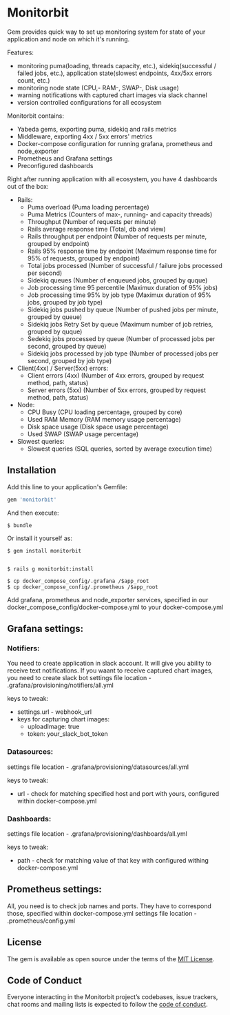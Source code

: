 # Monitorbit
Gem provides quick way to set up monitoring system for state of your application and node on which it's running.

Features:
  - monitoring puma(loading, threads capacity, etc.), sidekiq(successful / failed jobs, etc.), application state(slowest endpoints, 4xx/5xx errors count, etc.)
  - monitoring node state (CPU,- RAM-, SWAP-, Disk usage)
  - warning notifications with captured chart images via slack channel
  - version controlled configurations for all ecosystem

Monitorbit contains:
  - Yabeda gems, exporting puma, sidekiq and rails metrics
  - Middleware, exporting 4xx / 5xx errors' metrics
  - Docker-compose configuration for running grafana, prometheus and node_exporter
  - Prometheus and Grafana settings
  - Preconfigured dashboards

Right after running application with all ecosystem, you have 4 dashboards out of the box:
  - Rails:
    - Puma overload (Puma loading percentage)
    - Puma Metrics (Counters of max-, running- and capacity threads)
    - Throughput (Number of requests per minute)
    - Rails average response time (Total, db and view)
    - Rails throughput per endpoint (Number of requests per minute, grouped by endpoint)
    - Rails 95% response time by endpoint (Maximum response time for 95% of requests, grouped by endpoint)
    - Total jobs processed (Number of successful / failure jobs processed per second)
    - Sidekiq queues (Number of enqueued jobs, grouped by quque)
    - Job processing time 95 percentile (Maximux duration of 95% jobs)
    - Job processing time 95% by job type (Maximux duration of 95% jobs, grouped by job type)
    - Sidekiq jobs pushed by queue (Number of pushed jobs per minute, grouped by queue)
    - Sidekiq jobs Retry Set by queue (Maximum number of job retries, grouped by quque)
    - Sedekiq jobs processed by queue (Number of processed jobs per second, grouped by queue)
    - Sidekiq jobs processed by job type (Number of processed jobs per second, grouped by job type)
- Client(4xx) / Server(5xx) errors:
  - Client errors (4xx) (Number of 4xx errors, grouped by request method, path, status)
  - Server errors (5xx) (Number of 5xx errors, grouped by request method, path, status)
- Node:
  - CPU Busy (CPU loading percentage, grouped by core)
  - Used RAM Memory (RAM memory usage percentage)
  - Disk space usage (Disk space usage percentage)
  - Used SWAP (SWAP usage percentage)
- Slowest queries:
  - Slowest queries (SQL queries, sorted by average execution time)

## Installation

Add this line to your application's Gemfile:

```ruby
gem 'monitorbit'
```

And then execute:

    $ bundle

Or install it yourself as:

    $ gem install monitorbit


    $ rails g monitorbit:install

    $ cp docker_compose_config/.grafana /$app_root
    $ cp docker_compose_config/.prometheus /$app_root

Add grafana, prometheus and node_exporter services, specified in our docker_compose_config/docker-compose.yml to your docker-compose.yml

## Grafana settings:
### Notifiers:
You need to create application in slack account. It will give you ability to receive text notifications. If you waant to receive captured chart images, you need to create slack bot
settings file location - .grafana/provisioning/notifiers/all.yml

keys to tweak:
  - settings.url - webhook_url
  - keys for capturing chart images:
    - uploadImage: true
    - token: your_slack_bot_token

### Datasources:
settings file location - .grafana/provisioning/datasources/all.yml

keys to tweak:
  - url - check for matching specified host and port with yours, configured within docker-compose.yml

### Dashboards:
settings file location - .grafana/provisioning/dashboards/all.yml

keys to tweak:
  - path - check for matching value of that key with configured withing docker-compose.yml

## Prometheus settings:
All, you need is to check job names and ports. They have to correspond those, specified within docker-compose.yml
settings file location - .prometheus/config.yml

## License

The gem is available as open source under the terms of the [MIT License](https://opensource.org/licenses/MIT).

## Code of Conduct

Everyone interacting in the Monitorbit project’s codebases, issue trackers, chat rooms and mailing lists is expected to follow the [code of conduct](https://github.com/[USERNAME]/monitorbit/blob/master/CODE_OF_CONDUCT.md).
